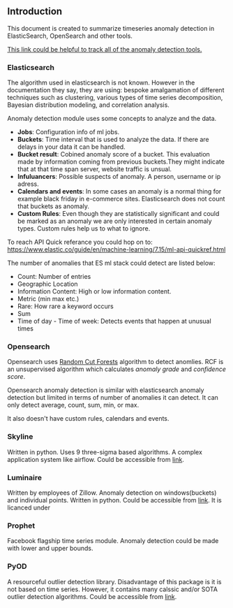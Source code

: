 ## Introduction 

This document is created to summarize timeseries anomaly detection in ElasticSearch, OpenSearch and other tools.

[This link could be helpful to track all of the anomaly detection tools.](https://github.com/rob-med/awesome-TS-anomaly-detection)

### Elasticsearch

The algorithm used in elasticsearch is not known. However in the documentation they say, they are using: bespoke amalgamation of different techniques such as clustering, various types of time series decomposition, Bayesian distribution modeling, and correlation analysis.

Anomaly detection module uses some concepts to analyze and the data.
- **Jobs**: Configuration info of ml jobs.
- **Buckets**: Time interval that is used to analyze the data. If there are delays in your data it can be handled.
- **Bucket result**: Cobined anomaly score of a bucket. This evaluation made by information coming from previous buckets.They might indicate that at that time span server, website traffic is unsual.
-  **Infuluancers**: Possible suspects of anomaly. A person, username or ip adress.
-  **Calendars and events**: In some cases an anomaly is a normal thing for example black friday in e-commerce sites. Elasticsearch does not count that buckets as anomaly.
-  **Custom Rules**: Even though they are statistically significant and could be marked as an anomaly we are only interested in certain anomaly types. Custom rules help us to what to ignore.

To reach API Quick referance you could hop on to: https://www.elastic.co/guide/en/machine-learning/7.15/ml-api-quickref.html

The number of anomalies that ES ml stack could detect are listed below:

- Count: Number of entries
- Geographic Location
- Information Content: High or low information content.
- Metric (min max etc.)
- Rare: How rare a keyword occurs
- Sum
- Time of day - Time of week: Detects events that happen at unusual times

### Opensearch

Opensearch uses [Random Cut Forests](https://api.semanticscholar.org/CorpusID:927435) algorithm to detect anomlies. RCF is an unsupervised algorithm which calculates *anomaly grade* and *confidence score*.

Opensearch anomaly detection is similar with elasticsearch anomaly detection but limited in terms of number of anomalies it can detect. It can only detect average, count, sum, min, or max.

It also doesn't have custom rules, calendars and events.

### Skyline
Written in python. Uses 9 three-sigma based algorithms. A complex application system like airflow. Could be accessible from [link](https://github.com/earthgecko/skyline).

### Luminaire
Written by employees of Zillow. Anomaly detection on windows(buckets) and individual points. Written in python. Could be accessible from [link](https://github.com/zillow/luminaire). It is licanced under 

### Prophet
Facebook flagship time series module. Anomaly detection could be made with lower and upper bounds. 

### PyOD
A resourceful outlier detection library. Disadvantage of this package is it is not based on time series. However, it contains many calssic and/or SOTA outlier detection algorithms. Could be accessible from [link](https://github.com/yzhao062/pyod).